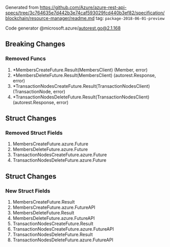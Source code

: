 Generated from https://github.com/Azure/azure-rest-api-specs/tree/3c764635e7d442b3e74caf593029fcd440b3ef82/specification/blockchain/resource-manager/readme.md tag: `package-2018-06-01-preview`

Code generator @microsoft.azure/autorest.go@2.1.168

## Breaking Changes

### Removed Funcs

1. *MembersCreateFuture.Result(MembersClient) (Member, error)
1. *MembersDeleteFuture.Result(MembersClient) (autorest.Response, error)
1. *TransactionNodesCreateFuture.Result(TransactionNodesClient) (TransactionNode, error)
1. *TransactionNodesDeleteFuture.Result(TransactionNodesClient) (autorest.Response, error)

## Struct Changes

### Removed Struct Fields

1. MembersCreateFuture.azure.Future
1. MembersDeleteFuture.azure.Future
1. TransactionNodesCreateFuture.azure.Future
1. TransactionNodesDeleteFuture.azure.Future

## Struct Changes

### New Struct Fields

1. MembersCreateFuture.Result
1. MembersCreateFuture.azure.FutureAPI
1. MembersDeleteFuture.Result
1. MembersDeleteFuture.azure.FutureAPI
1. TransactionNodesCreateFuture.Result
1. TransactionNodesCreateFuture.azure.FutureAPI
1. TransactionNodesDeleteFuture.Result
1. TransactionNodesDeleteFuture.azure.FutureAPI
